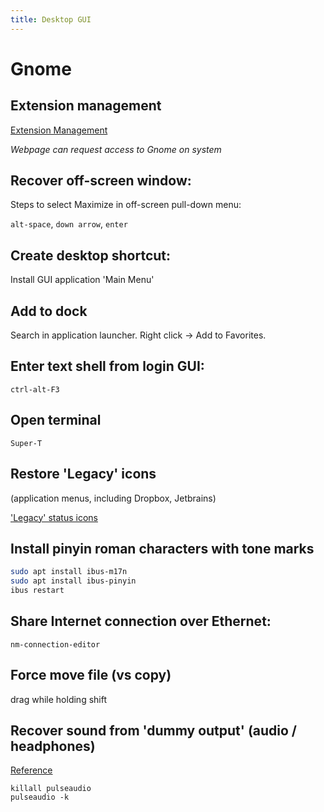```yaml
---
title: Desktop GUI
---
```


# Gnome

## Extension management  

[Extension Management](https://extensions.gnome.org) 

_Webpage can request access to Gnome on system_

## Recover off-screen window:  

Steps to select Maximize in off-screen pull-down menu:

`alt-space`, `down arrow`, `enter` 

## Create desktop shortcut:

Install GUI application 'Main Menu'

## Add to dock

Search in application launcher. Right click -> Add to Favorites.

## Enter text shell from login GUI:  

`ctrl-alt-F3`  

## Open terminal  

`Super-T`

## Restore 'Legacy' icons

(application menus, including Dropbox, Jetbrains)

['Legacy' status icons](https://pop.system76.com/docs/status-icons/)

## Install pinyin roman characters with tone marks

```bash
sudo apt install ibus-m17n
sudo apt install ibus-pinyin
ibus restart
```

## Share Internet connection over Ethernet:

`nm-connection-editor`

## Force move file (vs copy)

drag while holding shift

## Recover sound from 'dummy output' (audio / headphones)

[Reference](https://www.linuxquestions.org/questions/linux-hardware-18/ubuntu-18-04-dummy-output-and-sound-disappeared-4175659386/)

```
killall pulseaudio
pulseaudio -k
```
